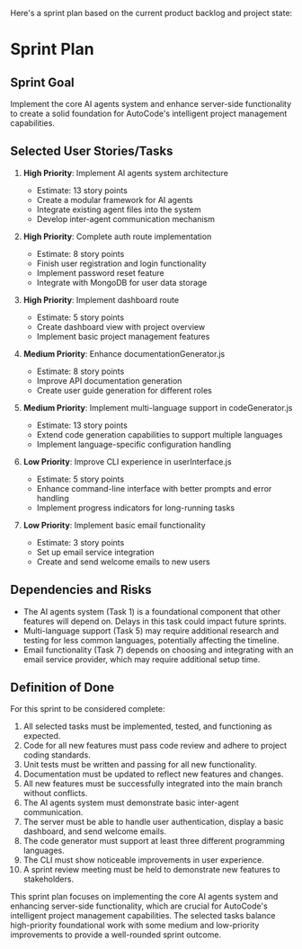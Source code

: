 Here's a sprint plan based on the current product backlog and project state:

# Sprint Plan

## Sprint Goal
Implement the core AI agents system and enhance server-side functionality to create a solid foundation for AutoCode's intelligent project management capabilities.

## Selected User Stories/Tasks

1. **High Priority**: Implement AI agents system architecture
   - Estimate: 13 story points
   - Create a modular framework for AI agents
   - Integrate existing agent files into the system
   - Develop inter-agent communication mechanism

2. **High Priority**: Complete auth route implementation
   - Estimate: 8 story points
   - Finish user registration and login functionality
   - Implement password reset feature
   - Integrate with MongoDB for user data storage

3. **High Priority**: Implement dashboard route
   - Estimate: 5 story points
   - Create dashboard view with project overview
   - Implement basic project management features

4. **Medium Priority**: Enhance documentationGenerator.js
   - Estimate: 8 story points
   - Improve API documentation generation
   - Create user guide generation for different roles

5. **Medium Priority**: Implement multi-language support in codeGenerator.js
   - Estimate: 13 story points
   - Extend code generation capabilities to support multiple languages
   - Implement language-specific configuration handling

6. **Low Priority**: Improve CLI experience in userInterface.js
   - Estimate: 5 story points
   - Enhance command-line interface with better prompts and error handling
   - Implement progress indicators for long-running tasks

7. **Low Priority**: Implement basic email functionality
   - Estimate: 3 story points
   - Set up email service integration
   - Create and send welcome emails to new users

## Dependencies and Risks

- The AI agents system (Task 1) is a foundational component that other features will depend on. Delays in this task could impact future sprints.
- Multi-language support (Task 5) may require additional research and testing for less common languages, potentially affecting the timeline.
- Email functionality (Task 7) depends on choosing and integrating with an email service provider, which may require additional setup time.

## Definition of Done

For this sprint to be considered complete:

1. All selected tasks must be implemented, tested, and functioning as expected.
2. Code for all new features must pass code review and adhere to project coding standards.
3. Unit tests must be written and passing for all new functionality.
4. Documentation must be updated to reflect new features and changes.
5. All new features must be successfully integrated into the main branch without conflicts.
6. The AI agents system must demonstrate basic inter-agent communication.
7. The server must be able to handle user authentication, display a basic dashboard, and send welcome emails.
8. The code generator must support at least three different programming languages.
9. The CLI must show noticeable improvements in user experience.
10. A sprint review meeting must be held to demonstrate new features to stakeholders.

This sprint plan focuses on implementing the core AI agents system and enhancing server-side functionality, which are crucial for AutoCode's intelligent project management capabilities. The selected tasks balance high-priority foundational work with some medium and low-priority improvements to provide a well-rounded sprint outcome.